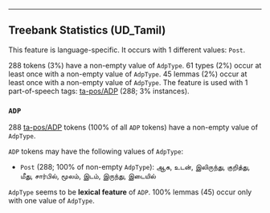 

--------------------------------------------------------------------------------

## Treebank Statistics (UD_Tamil)

This feature is language-specific.
It occurs with 1 different values: `Post`.

288 tokens (3%) have a non-empty value of `AdpType`.
61 types (2%) occur at least once with a non-empty value of `AdpType`.
45 lemmas (2%) occur at least once with a non-empty value of `AdpType`.
The feature is used with 1 part-of-speech tags: [ta-pos/ADP]() (288; 3% instances).

### `ADP`

288 [ta-pos/ADP]() tokens (100% of all `ADP` tokens) have a non-empty value of `AdpType`.

`ADP` tokens may have the following values of `AdpType`:

* `Post` (288; 100% of non-empty `AdpType`): ஆக, உடன், இலிருந்து, குறித்து, மீது, சார்பில், மூலம், இடம், இருந்து, இடையில்

`AdpType` seems to be **lexical feature** of `ADP`. 100% lemmas (45) occur only with one value of `AdpType`.

